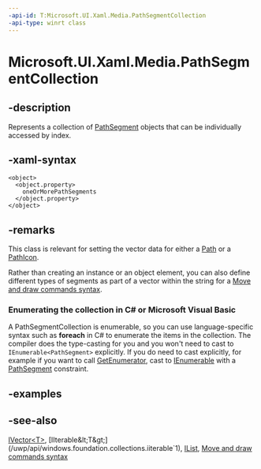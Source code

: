 ```yaml
---
-api-id: T:Microsoft.UI.Xaml.Media.PathSegmentCollection
-api-type: winrt class
---
```


<!-- Class syntax.
public class PathSegmentCollection : Windows.Foundation.Collections.IIterable<Windows.UI.Xaml.Media.PathSegment>, Windows.Foundation.Collections.IVector<Windows.UI.Xaml.Media.PathSegment>
-->

# Microsoft.UI.Xaml.Media.PathSegmentCollection

## -description
Represents a collection of [PathSegment](pathsegment.md) objects that can be individually accessed by index.

## -xaml-syntax
```xaml
<object>
  <object.property>
    oneOrMorePathSegments
  </object.property>
</object>
```


## -remarks
This class is relevant for setting the vector data for either a [Path](../microsoft.ui.xaml.shapes/path.md) or a [PathIcon](../microsoft.ui.xaml.controls/pathicon.md).

Rather than creating an instance or an object element, you can also define different types of segments as part of a vector within the string for a [Move and draw commands syntax](/windows/uwp/xaml-platform/move-draw-commands-syntax).


<!--Begin NET note for IEnumerable support-->
### Enumerating the collection in C# or Microsoft Visual Basic

A PathSegmentCollection is enumerable, so you can use language-specific syntax such as **foreach** in C# to enumerate the items in the collection. The compiler does the type-casting for you and you won't need to cast to `IEnumerable<PathSegment>` explicitly. If you do need to cast explicitly, for example if you want to call [GetEnumerator](/dotnet/api/system.collections.ienumerable.getenumerator?view=dotnet-uwp-10.0&preserve-view=true), cast to [IEnumerable<T>](/dotnet/api/system.collections.generic.ienumerable-1?view=dotnet-uwp-10.0&preserve-view=true) with a [PathSegment](pathsegment.md) constraint.


<!--End NET note for IEnumerable support-->

## -examples

## -see-also
[IVector&lt;T&gt;](/uwp/api/windows.foundation.collections.ivector`1), [IIterable&lt;T&gt;](/uwp/api/windows.foundation.collections.iiterable`1), [IList<T>](/dotnet/api/system.collections.generic.ilist-1?view=dotnet-uwp-10.0&preserve-view=true), [Move and draw commands syntax](/windows/uwp/xaml-platform/move-draw-commands-syntax)
